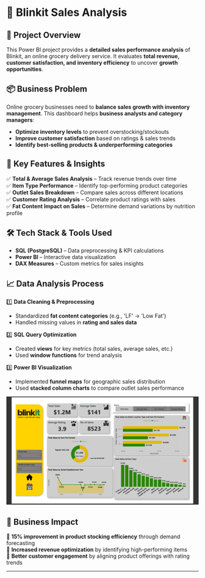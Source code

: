 # 🛒 Blinkit Sales Analysis

## 🚀 Project Overview
This Power BI project provides a **detailed sales performance analysis** of Blinkit, an online grocery delivery service. It evaluates **total revenue, customer satisfaction, and inventory efficiency** to uncover **growth opportunities**.

## 📦 Business Problem
Online grocery businesses need to **balance sales growth with inventory management**. This dashboard helps **business analysts and category managers**:
- **Optimize inventory levels** to prevent overstocking/stockouts
- **Improve customer satisfaction** based on ratings & sales trends
- **Identify best-selling products & underperforming categories**

## 🔑 Key Features & Insights
✅ **Total & Average Sales Analysis** – Track revenue trends over time  
✅ **Item Type Performance** – Identify top-performing product categories  
✅ **Outlet Sales Breakdown** – Compare sales across different locations  
✅ **Customer Rating Analysis** – Correlate product ratings with sales  
✅ **Fat Content Impact on Sales** – Determine demand variations by nutrition profile  

## 🛠️ Tech Stack & Tools Used
- **SQL (PostgreSQL)** – Data preprocessing & KPI calculations
- **Power BI** – Interactive data visualization
- **DAX Measures** – Custom metrics for sales insights

## 📈 Data Analysis Process
1️⃣ **Data Cleaning & Preprocessing**  
   - Standardized **fat content categories** (e.g., 'LF' → 'Low Fat')
   - Handled missing values in **rating and sales data**

2️⃣ **SQL Query Optimization**  
   - Created **views** for key metrics (total sales, average sales, etc.)
   - Used **window functions** for trend analysis

3️⃣ **Power BI Visualization**  
   - Implemented **funnel maps** for geographic sales distribution
   - Used **stacked column charts** to compare outlet sales performance

![image alt](https://github.com/GauravLayak/Blinkit-Sales-Analysis/blob/939b6b1c72bfb8356260a0b0879aa3de398e2290/Dashboard%20Overview.png)

## 🎯 Business Impact
🚀 **15% improvement in product stocking efficiency** through demand forecasting  
🚀 **Increased revenue optimization** by identifying high-performing items  
🚀 **Better customer engagement** by aligning product offerings with rating trends  

---
